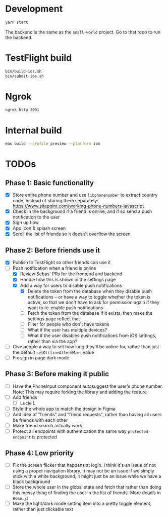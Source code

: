 # Development

```sh
yarn start
```

The backend is the same as the `small-world` project. Go to that repo to run the backend.

# TestFlight build

```sh
bin/build-ios.sh
bin/submit-ios.sh
```

# Ngrok

```sh
ngrok http 3001
```

# Internal build

```sh
eas build --profile preview --platform ios
```

# TODOs

## Phase 1: Basic functionality

- [x] Store entire phone number and use `libphonenumber` to extract country code, instead of storing them separately: https://www.sitepoint.com/working-phone-numbers-javascript
- [x] Check in the background if a friend is online, and if so send a push notification to the user
- [x] Sign up flow
- [x] App icon & splash screen
- [x] Scroll the list of friends so it doesn't overflow the screen

## Phase 2: Before friends use it

- [x] Publish to TestFlight so other friends can use it
- [ ] Push notification when a friend is online
  - [x] Review Sebas' PRs for the frontend and backend
  - [x] Handle how this is shown in the settings page
  - [x] Add a way for users to disable push notifications
    - [x] Delete the token from the database when they disable push notifications – or have a way to toggle whether the token is active, so that we don't have to ask for permission again if they want to re-enable push notifications
    - [ ] Fetch the token from the database if it exists, then make the settings page reflect that
    - [ ] Filter for people who don't have tokens
    - [ ] What if the user has multiple devices?
    - [ ] What if the user disables push notifications from iOS settings, rather than via the app?
- [ ] Give people a way to set how long they'll be online for, rather than just the default `setOfflineAfterNMins` value
- [ ] Fix sign in page dark mode

## Phase 3: Before making it public

- [ ] Have the PhoneInput component autosuggest the user's phone number. Note: This may require forking the library and adding the feature
- [ ] Add friends
  - [ ] Lucie L
- [ ] Style the whole app to match the design in Figma
- [ ] Add idea of "friends" and "friend requests", rather than having all users be friends with each other
- [ ] Make friend search actually work
- [ ] Protect all endpoints with authentication the same way `protected-endpoint` is protected

## Phase 4: Low priority

- [ ] Fix the screen flicker that happens at login. I think it's an issue of not using a proper navigation library. It may not be an issue if we simply stick with a white background, it might just be an issue while we have a black background
- [ ] Store the whole user in the global state and fetch that rather than doing this messy thing of finding the user in the list of friends. More details in `Home.js`
- [ ] Make the light/dark mode setting item into a pretty toggle element, rather than just clickable text
